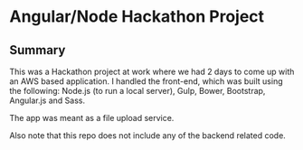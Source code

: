 # Angular/Node Hackathon Project


## Summary

This was a Hackathon project at work where we had 2 days to come up with an AWS based application. I handled the front-end, which was built using the following: Node.js (to run a local server), Gulp, Bower, Bootstrap, Angular.js and Sass.

The app was meant as a file upload service.

Also note that this repo does not include any of the backend related code.